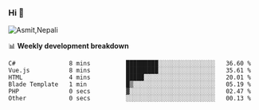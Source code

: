 ### Hi 👋

![Asmit,Nepali](https://media.giphy.com/media/L8K62iTDkzGX6/giphy.gif)
<!--
**asmit99nepali/asmit99nepali** is a ✨ _special_ ✨ repository because its `README.md` (this file) appears on your GitHub profile.

Here are some ideas to get you started:

- 🔭 I’m currently working on ...
- 🌱 I’m currently learning ...
- 👯 I’m looking to collaborate on ...
- 🤔 I’m looking for help with ...
- 💬 Ask me about ...
- 📫 How to reach me: ...
- 😄 Pronouns: ...
- ⚡ Fun fact: ...
-->


📊 **Weekly development breakdown**
<!--START_SECTION:waka-->

```text
C#               8 mins          █████████░░░░░░░░░░░░░░░░   36.60 %
Vue.js           8 mins          █████████░░░░░░░░░░░░░░░░   35.61 %
HTML             4 mins          █████░░░░░░░░░░░░░░░░░░░░   20.01 %
Blade Template   1 min           █▒░░░░░░░░░░░░░░░░░░░░░░░   05.19 %
PHP              0 secs          ▓░░░░░░░░░░░░░░░░░░░░░░░░   02.47 %
Other            0 secs          ░░░░░░░░░░░░░░░░░░░░░░░░░   00.13 %
```

<!--END_SECTION:waka-->


